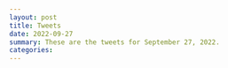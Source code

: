 ```yaml
---
layout: post
title: Tweets
date: 2022-09-27
summary: These are the tweets for September 27, 2022.
categories:
---
```


